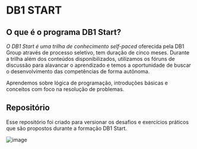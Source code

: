 # DB1 START

## O que é o programa DB1 Start?

_O DB1 Start é uma trilha de conhecimento self-paced_ oferecida pela DB1 Group através de processo seletivo, tem duração de cinco meses. Durante a trilha além dos conteúdos disponibilizados, utilizamos os fóruns de discussão para alavancar o aprendizado e temos a oportunidade de buscar o desenvolvimento das competências de forma autônoma.

Aprendemos sobre lógica de programação, introduções básicas e conceitos com foco na resolução de problemas.

## Repositório

Esse repositório foi criado para versionar os desafios e exercícios práticos que são propostos durante a formação DB1 Start.

![image](https://github.com/patriciasoaresrodrigues/db1-start/assets/98783551/e18e1e5b-6292-4591-a7dc-e07fd82e670b)
